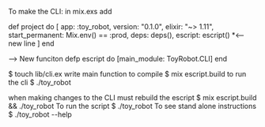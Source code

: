 To make the CLI:
in mix.exs add

  def project do
    [
      app: :toy_robot,
      version: "0.1.0",
      elixir: "~> 1.11",
      start_permanent: Mix.env() == :prod,
      deps: deps(),
      escript: escript() *<-- new line
    ]
  end

  --> New funciton
  defp escript do 
    [main_module: ToyRobot.CLI]
  end

  $ touch lib/cli.ex
  write main function
  to compile
  $ mix escript.build
  to run the cli
  $ ./toy_robot

  when making changes to the CLI must rebuild the escript
  $ mix escript.build && ./toy_robot
  To run the script 
  $ ./toy_robot
  To see stand alone instructions
  $ ./toy_robot --help